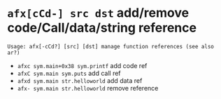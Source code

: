 <!-- TITLE: afx -->

#  `afx[cCd-] src dst`   add/remove code/Call/data/string reference


```text
Usage: afx[-cCd?] [src] [dst] manage function references (see also ar?)
```


- `afxc sym.main+0x38 sym.printf`   add code ref
- `afxC sym.main sym.puts`   add call ref
- `afxd sym.main str.helloworld`   add data ref
- `afx- sym.main str.helloworld`   remove reference

<p hidden>afxc afxC afxd afx afx-</p>